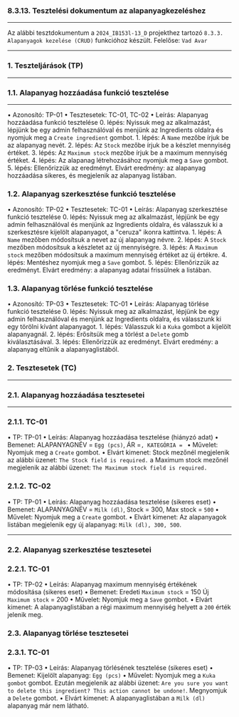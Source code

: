 ### 8.3.13. Tesztelési dokumentum az alapanyagkezeléshez

---

Az alábbi tesztdokumentum a `2024_IB153l-13_D` projekthez tartozó `8.3.3. Alapanyagok kezelése (CRUD)` funkcióhoz készült. Felelőse: `Vad Avar`

---


### 1. Teszteljárások (TP)

---

### 1.1. Alapanyag hozzáadása funkció tesztelése

---

• Azonosító: TP-01
• Tesztesetek: TC-01, TC-02
• Leírás: Alapanyag hozzáadása funkció tesztelése
       0. lépés: Nyissuk meg az alkalmazást, lépjünk be egy admin felhasználóval és menjünk az Ingredients oldalra és nyomjuk meg a `Create ingredient` gombot.
       1. lépés: A `Name` mezőbe írjuk be az alapanyag nevét.
       2. lépés: Az `Stock` mezőbe írjuk be a készlet mennyiség értéket.
       3. lépés: Az `Maximum stock` mezőbe írjuk be a maximum mennyiség értéket.
       4. lépés: Az alapanag létrehozásához nyomjuk meg a `Save` gombot.
       5. lépés: Ellenőrizzük az eredményt. Elvárt eredmény: az alapanyag hozzáadása sikeres, és megjelenik az alapanyag listában.

### 1.2. Alapanyag szerkesztése funkció tesztelése
• Azonosító: TP-02
• Tesztesetek: TC-01
• Leírás: Alapanyag szerkesztése funkció tesztelése
       0. lépés: Nyissuk meg az alkalmazást, lépjünk be egy admin felhasználóval és menjünk az Ingredients oldalra, és válasszuk ki a szerkesztésre kijelölt alapanyagot, a "ceruza" ikonra kattintva.
       1. lépés: A `Name` mezőben módosítsuk a nevet az új alapanyag névre.
       2. lépés: A `Stock` mezőben módosítsuk a készletet az új mennyiségre.
       3. lépés: A `Maximum stock` mezőben módosítsuk a maximum mennyiség értéket az új értékre.
       4. lépés: Mentéshez nyomjuk meg a `Save` gombot.
       5. lépés: Ellenőrizzük az eredményt. Elvárt eredmény: a alapanyag adatai frissülnek a listában.

### 1.3. Alapanyag törlése funkció tesztelése
• Azonosító: TP-03
• Tesztesetek: TC-01
• Leírás: Alapanyag törlése funkció tesztelése
       0. lépés: Nyissuk meg az alkalmazást, lépjünk be egy admin felhasználóval és menjünk az Ingredients oldalra, és válasszunk ki egy törölni kívánt alapanyagot.
       1. lépés: Válasszuk ki a `Kuka` gombot a kijelölt alapanyagnál.
       2. lépés: Erősítsük meg a törlést a `Delete` gomb kiválasztásával.
       3. lépés: Ellenőrizzük az eredményt. Elvárt eredmény: a alapanyag eltűnik a alapanyaglistából.

### 2. Tesztesetek (TC)

---

### 2.1. Alapanyag hozzáadása tesztesetei

---

### 2.1.1. TC-01

• TP: TP-01
• Leírás: Alapanyag hozzáadása tesztelése (hiányzó adat)
• Bemenet: ALAPANYAGNÉV = `Egg (pcs)`, ÁR =``, KATEGÓRIA = ``
• Művelet: Nyomjuk meg a `Create` gombot.
• Elvárt kimenet: Stock mezőnél megjelenik az alábbi üzenet: `The Stock field is required.`  a Maximum stock mezőnél megjelenik az alábbi üzenet: `The Maximum stock field is required.` 

### 2.1.2. TC-02
• TP: TP-01
• Leírás: Alapanyag hozzáadása tesztelése (sikeres eset)
• Bemenet: ALAPANYAGNÉV = `Milk (dl)`, Stock = 300, Max stock = `500`
• Művelet: Nyomjuk meg a `Create` gombot.
• Elvárt kimenet: Az alapanyagok listában megjelenik egy új alapanyag: `Milk (dl), 300, 500`.

---

### 2.2. Alapanyag szerkesztése tesztesetei
### 2.2.1. TC-01
• TP: TP-02
• Leírás: Alapanyag maximum mennyiség értékének módosítása (sikeres eset)
• Bemenet: Eredeti  `Maximum stock` = 150           Új  `Maximum stock` = 200
• Művelet: Nyomjuk meg a `Save` gombot.
• Elvárt kimenet: A alapanyaglistában a régi maximum mennyiség helyett a `200` érték jelenik meg.



### 2.3. Alapanyag törlése tesztesetei
### 2.3.1. TC-01
• TP: TP-03
• Leírás: Alapanyag törlésének tesztelése (sikeres eset)
• Bemenet: Kijelölt alapanyag: `Egg (pcs)`
• Művelet: Nyomjuk meg a `Kuka gombot` gombot. Ezután megjelenik az alábbi üzenet: `Are you sure you want to delete this ingredient? This action cannot be undone!`. Megnyomjuk a `Delete` gombot.
• Elvárt kimenet: A alapanyaglistában a `Milk (dl)` alapanyag már nem látható.
